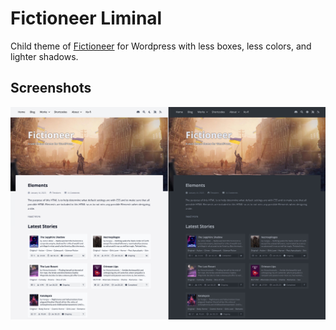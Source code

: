 # Fictioneer Liminal

Child theme of [Fictioneer](https://github.com/Tetrakern/fictioneer) for Wordpress with less boxes, less colors, and lighter shadows.

## Screenshots

![Liminal Child Theme](repo/assets/liminal_child_theme_preview.jpg?raw=true)
